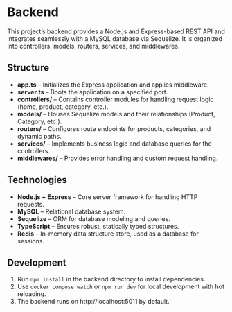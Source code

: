 # Backend

This project’s backend provides a Node.js and Express-based REST API and integrates seamlessly with a MySQL database via Sequelize. It is organized into controllers, models, routers, services, and middlewares.

## Structure

- **app.ts** – Initializes the Express application and applies middleware.
- **server.ts** – Boots the application on a specified port.
- **controllers/** – Contains controller modules for handling request logic (home, product, category, etc.).
- **models/** – Houses Sequelize models and their relationships (Product, Category, etc.).
- **routers/** – Configures route endpoints for products, categories, and dynamic paths.
- **services/** – Implements business logic and database queries for the controllers.
- **middlewares/** – Provides error handling and custom request handling.

## Technologies

- **Node.js + Express** – Core server framework for handling HTTP requests.
- **MySQL** – Relational database system.
- **Sequelize** – ORM for database modeling and queries.
- **TypeScript** – Ensures robust, statically typed structures.
- **Redis** – In-memory data structure store, used as a database for sessions.

## Development

1. Run `npm install` in the backend directory to install dependencies.
2. Use `docker compose watch` or `npm run dev` for local development with hot reloading.
3. The backend runs on http://localhost:5011 by default.
